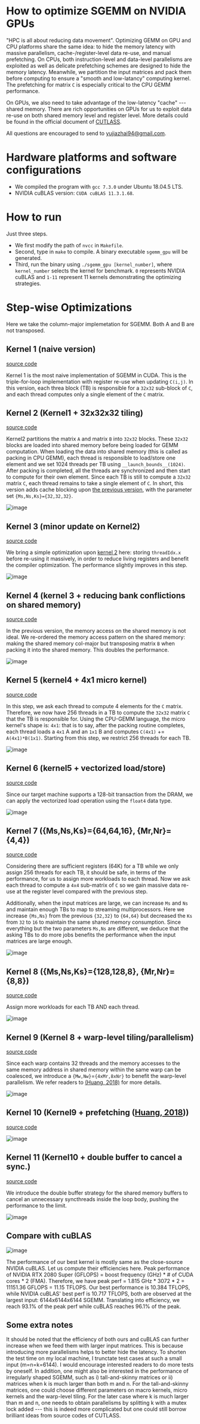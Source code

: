# How to optimize SGEMM on NVIDIA GPUs

"HPC is all about reducing data movement". Optimizing GEMM on GPU and CPU platforms share the same idea: to hide the memory latency with massive parallelism, cache-/register-level data re-use, and manual prefetching. On CPUs, both instruction-level and data-level parallelisms are exploited as well as delicate prefetching schemes are designed to hide the memory latency. Meanwhile, we partition the input matrices and pack them before computing to ensure a "smooth and low-latancy" computing kernel. The prefetching for matrix ```C``` is especially critical to the CPU GEMM performance.

On GPUs, we also need to take advantage of the low-latency "cache" --- shared memory. There are rich opportunities on GPUs for us to exploit data re-use on both shared memory level and register level. More details could be found in the official document of [CUTLASS](https://github.com/NVIDIA/cutlass/blob/master/media/docs/efficient_gemm.md).

All questions are encouraged to send to [yujiazhai94@gmail.com](mailto:yujiazhai94@gmail.com).

# Hardware platforms and software configurations

* We compiled the program with ```gcc 7.3.0``` under Ubuntu 18.04.5 LTS.
* NVIDIA cuBLAS version: ```CUDA cuBLAS 11.3.1.68```.

# How to run
Just three steps.
* We first modify the path of ```nvcc``` in ```Makefile```.
* Second, type in ```make``` to compile. A binary executable ```sgemm_gpu``` will be generated.
* Third, run the binary using ```./sgemm_gpu [kernel_number]```, where ```kernel_number``` selects the kernel for benchmark. ```0``` represents NVIDIA cuBLAS and ```1-11``` represent 11 kernels demonstrating the optimizing strategies.

# Step-wise Optimizations

Here we take the column-major implemetation for SGEMM. Both A and B are not transposed.

## Kernel 1 (naive version)
[source code](https://github.com/yzhaiustc/Optimizing-SGEMM-on-NVIDIA-Turing-GPUs/blob/main/include/kernel1.cuh)

Kernel 1 is the most naive implementation of SGEMM in CUDA. This is the triple-for-loop implementation with register re-use when updating ```C(i,j)```. In this version, each threa block (TB) is responsible for a ```32x32``` sub-block of ```C```, and each thread computes only a single element of the ```C``` matrix.

## Kernel 2 (Kernel1 + 32x32x32 tiling)
[source code](https://github.com/yzhaiustc/Optimizing-SGEMM-on-NVIDIA-Turing-GPUs/blob/main/include/kernel2.cuh)

Kernel2 partitions the matrix ```A``` and matrix ```B``` into ```32x32``` blocks. These ```32x32``` blocks are loaded into shared memory before being loaded for GEMM computation. When loading the data into shared memory (this is called as packing in CPU GEMM), each thread is responsible to load/store one element and we set 1024 threads per TB using ```__launch_bounds__(1024)```. After packing is completed, all the threads are synchronized and then start to compute for their own element. Since each TB is still to compute a ```32x32``` matrix ```C```, each thread remains to take a single element of ```C```.
In short, this version adds cache blocking upon [the previous version](https://www.cs.ucr.edu/~yzhai015/GPU_GEMM/kernel1.cuh), with the parameter set ```{Ms,Ns,Ks}={32,32,32}```.

![image](https://github.com/yzhaiustc/Optimizing-SGEMM-on-NVIDIA-Turing-GPUs/blob/main/figures/Kernel1.png)

## Kernel 3 (minor update on Kernel2)
[source code](https://github.com/yzhaiustc/Optimizing-SGEMM-on-NVIDIA-Turing-GPUs/blob/main/include/kernel3.cuh)

We bring a simple optimization upon [kernel 2](https://github.com/yzhaiustc/Optimizing-SGEMM-on-NVIDIA-Turing-GPUs/blob/main/include/kernel2.cuh) here: storing ```threadIdx.x``` before re-using it massively, in order to reduce living registers and benefit the compiler optimization. The performance slightly improves in this step.

![image](https://github.com/yzhaiustc/Optimizing-SGEMM-on-NVIDIA-Turing-GPUs/blob/main/figures/Kernel2.png)

## Kernel 4 (kernel 3 + reducing bank conflictions on shared memory)
[source code](https://github.com/yzhaiustc/Optimizing-SGEMM-on-NVIDIA-Turing-GPUs/blob/main/include/kernel4.cuh)

In the previous version, the memory access on the shared memory is not ideal. We re-ordered the memory access pattern on the shared memory: making the shared memory col-major but transposing matrix ```B``` when packing it into the shared memory. This doubles the performance.

![image](https://github.com/yzhaiustc/Optimizing-SGEMM-on-NVIDIA-Turing-GPUs/blob/main/figures/Kernel3.png)

## Kernel 5 (kernel4 + 4x1 micro kernel)
[source code](https://github.com/yzhaiustc/Optimizing-SGEMM-on-NVIDIA-Turing-GPUs/blob/main/include/kernel5.cuh)

In this step, we ask each thread to compute 4 elements for the ```C``` matrix. Therefore, we now have 256 threads in a TB to compute the ```32x32``` matrix ```C``` that the TB is responsible for. Using the CPU-GEMM language, the micro kernel's shape is: ```4x1```: that is to say, after the packing routine completes, each thread loads a ```4x1``` A and an ```1x1``` B and computes ```C(4x1)``` += ```A(4x1)*B(1x1)```.
Starting from this step, we restrict 256 threads for each TB.

![image](https://github.com/yzhaiustc/Optimizing-SGEMM-on-NVIDIA-Turing-GPUs/blob/main/figures/Kernel4.png)

## Kernel 6 (kernel5 + vectorized load/store)
[source code](https://github.com/yzhaiustc/Optimizing-SGEMM-on-NVIDIA-Turing-GPUs/blob/main/include/kernel6.cuh)

Since our target machine supports a 128-bit transaction from the DRAM, we can apply the vectorized load operation using the ```float4``` data type.

![image](https://github.com/yzhaiustc/Optimizing-SGEMM-on-NVIDIA-Turing-GPUs/blob/main/figures/Kernel5.png)

## Kernel 7 ({Ms,Ns,Ks}={64,64,16}, {Mr,Nr}={4,4})
[source code](https://github.com/yzhaiustc/Optimizing-SGEMM-on-NVIDIA-Turing-GPUs/blob/main/include/kernel7.cuh)

Considering there are sufficient registers (64K) for a TB while we only assign 256 threads for each TB, it should be safe, in terms of the performance, for us to assign more workloads to each thread. Now we ask each thread to compute a ```4x4``` sub-matrix of ```C``` so we gain massive data re-use at the register level compared with the previous step.

Additionally, when the input matrices are large, we can increase ```Ms``` and ```Ns``` and maintain enough TBs to map to streaming multiprocessors. Here we increase ```{Ms,Ns}``` from the previous ```{32,32}``` to ```{64,64}``` but decreased the ```Ks``` from ```32``` to ```16``` to maintain the same shared memory consumption. Since everything but the two parameters ```Ms,Ns``` are different, we deduce that the asking TBs to do more jobs benefits the performance when the input matrices are large enough.

![image](https://github.com/yzhaiustc/Optimizing-SGEMM-on-NVIDIA-Turing-GPUs/blob/main/figures/Kernel6.png)

## Kernel 8 ({Ms,Ns,Ks}={128,128,8}, {Mr,Nr}={8,8})
[source code](https://github.com/yzhaiustc/Optimizing-SGEMM-on-NVIDIA-Turing-GPUs/blob/main/include/kernel8.cuh)

Assign more workloads for each TB AND each thread.

![image](https://github.com/yzhaiustc/Optimizing-SGEMM-on-NVIDIA-Turing-GPUs/blob/main/figures/Kernel7.png)

## Kernel 9 (Kernel 8 + warp-level tiling/parallelism)
[source code](https://github.com/yzhaiustc/Optimizing-SGEMM-on-NVIDIA-Turing-GPUs/blob/main/include/kernel9.cuh)

Since each warp contains 32 threads and the memory accesses to the same memory address in shared memory within the same warp can be coalesced, we introduce a ```{Mw,Nw}```=```{4xMr,8xNr}``` to benefit the warp-level parallelism. We refer readers to [(Huang, 2018)](https://arxiv.org/abs/1808.07984) for more details.

![image](https://github.com/yzhaiustc/Optimizing-SGEMM-on-NVIDIA-Turing-GPUs/blob/main/figures/Kernel8.png)

## Kernel 10 (Kernel9 + prefetching ([Huang, 2018](https://arxiv.org/abs/1808.07984)))
[source code](https://github.com/yzhaiustc/Optimizing-SGEMM-on-NVIDIA-Turing-GPUs/blob/main/include/kernel10.cuh)

![image](https://github.com/yzhaiustc/Optimizing-SGEMM-on-NVIDIA-Turing-GPUs/blob/main/figures/Kernel9.png)

## Kernel 11 (Kernel10 + double buffer to cancel a sync.)
[source code](https://github.com/yzhaiustc/Optimizing-SGEMM-on-NVIDIA-Turing-GPUs/blob/main/include/kernel11.cuh)

We introduce the double buffer strategy for the shared memory buffers to cancel an unnecessary syncthreads inside the loop body, pushing the performance to the limit.

![image](https://github.com/yzhaiustc/Optimizing-SGEMM-on-NVIDIA-Turing-GPUs/blob/main/figures/Kernel10.png)

## Compare with cuBLAS

![image](https://github.com/yzhaiustc/Optimizing-SGEMM-on-NVIDIA-Turing-GPUs/blob/main/figures/Kernel11.png)

The performance of our best kernel is mostly same as the close-source NVIDIA cuBLAS. Let us compute their efficiencies here.
Peak performance of NVIDIA RTX 2080 Super (GFLOPS) = boost frequency (GHz) * # of CUDA cores * 2 (FMA).
Therefore, we have peak perf = 1.815 GHz * 3072 * 2 = 11151.36 GFLOPS = 11.15 TFLOPS.
Our best performance is 10.384 TFLOPS, while NVIDIA cuBLAS' best perf is 10.717 TFLOPS, both are observed at the largest input: 6144x6144x6144 SGEMM.
Translating into efficiency, we reach 93.1% of the peak perf while cuBLAS reaches 96.1% of the peak.

## Some extra notes

It should be noted that the efficiency of both ours and cuBLAS can further increase when we feed them with larger input matrices. This is because introducing more parallelisms helps to better hide the latency. To shorten the test time on my local machine, I trunctate test cases at such a small input (m=n=k=6144). I would encourage interested readers to do more tests by oneself. In addition, one might also be interested in the performance of irregularly shaped SGEMM, such as i) tall-and-skinny matrices or ii) matrices when k is much larger than both m and n. For the tall-and-skinny matrices, one could choose different parameters on macro kernels, micro kernels and the warp-level tiling. For the later case where k is much larger than m and n, one needs to obtain parallelisms by splitting k with a mutex lock added --- this is indeed more complicated but one could still borrow brilliant ideas from source codes of CUTLASS.
